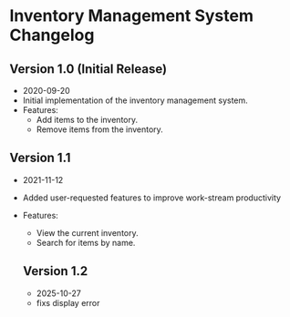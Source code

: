 # Inventory Management System Changelog

## Version 1.0 (Initial Release)
- 2020-09-20
- Initial implementation of the inventory management system.
- Features:
  - Add items to the inventory.
  - Remove items from the inventory.

## Version 1.1
- 2021-11-12
- Added user-requested features to improve work-stream productivity
- Features:
  - View the current inventory.
  - Search for items by name.
  
  ## Version 1.2
  - 2025-10-27
  - fixs display error


